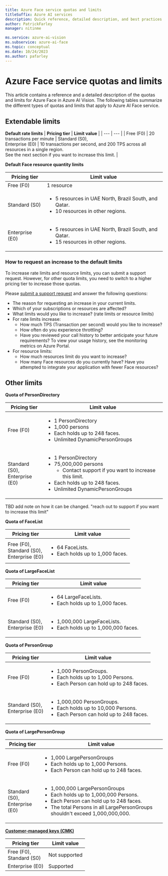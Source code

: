 ```yaml
---
title: Azure Face service quotas and limits
titleSuffix: Azure AI services
description: Quick reference, detailed description, and best practices on the quotas and limits for the Face service in Azure AI Vision.
author: PatrickFarley
manager: nitinme

ms.service: azure-ai-vision
ms.subservice: azure-ai-face
ms.topic: conceptual
ms.date: 10/24/2023
ms.author: pafarley
---
```


# Azure Face service quotas and limits

This article contains a reference and a detailed description of the quotas and limits for Azure Face in Azure AI Vision. The following tables summarize the different types of quotas and limits that apply to Azure AI Face service.

## Extendable limits

**Default rate limits**
| **Pricing tier** | **Limit value** |
| --- | --- |
| Free (F0) | 20 transactions per minute |
Standard (S0),</br>Enterprise (E0) | 10 transactions per second, and 200 TPS across all resources in a single region.</br>See the next section if you want to increase this limit. |


**Default Face resource quantity limits**

| **Pricing tier** | **Limit value** |
| --- | --- |
|Free (F0)| 1 resource|
| Standard (S0) | <ul><li>5 resources in UAE North, Brazil South, and Qatar.</li><li>10 resources in other regions.</li></ul> |
| Enterprise (E0) | <ul><li>5 resources in UAE North, Brazil South, and Qatar.</li><li>15 resources in other regions.</li></ul> |


### How to request an increase to the default limits 

To increase rate limits and resource limits, you can submit a support request. However, for other quota limits, you need to switch to a higher pricing tier to increase those quotas. 

Please [submit a support request](/azure/ai-services/cognitive-services-support-options?context=%2Fazure%2Fai-services%2Fopenai%2Fcontext%2Fcontext) and answer the following questions: 
- The reason for requesting an increase in your current limits. 
- Which of your subscriptions or resources are affected? 
- What limits would you like to increase? (rate limits or resource limits) 
- For rate limits increase: 
    - How much TPS (Transaction per second) would you like to increase? 
    - How often do you experience throttling? 
    - Have you reviewed your call history to better anticipate your future requirements? To view your usage history, see the monitoring metrics on Azure Portal. 
- For resource limits: 
    - How much resources limit do you want to increase? 
    - How many Face resources do you currently have? Have you attempted to integrate your application with fewer Face resources? 

## Other limits

**Quota of PersonDirectory**

| **Pricing tier** | **Limit value** |
| --- | --- |
| Free (F0) |<ul><li>1 PersonDirectory</li><li>1,000 persons</li><li>Each holds up to 248 faces.</li><li>Unlimited DynamicPersonGroups</li></ul>|
| Standard (S0),</br>Enterprise (E0) | <ul><li>1 PersonDirectory</li><li>75,000,000 persons<ul><li>Contact support if you want to increase this limit.</li></ul></li><li>Each holds up to 248 faces.</li><li>Unlimited DynamicPersonGroups</li></ul> |
TBD add note on how it can be changed. "reach out to support if you want to increase this limit"

**Quota of FaceList**

| **Pricing tier** | **Limit value** |
| --- | --- |
| Free (F0),</br>Standard (S0),</br>Enterprise (E0) |<ul><li>64 FaceLists.</li><li>Each holds up to 1,000 faces.</li></ul>|

**Quota of LargeFaceList**

| **Pricing tier** | **Limit value** |
| --- | --- |
| Free (F0) | <ul><li>64 LargeFaceLists.</li><li>Each holds up to 1,000 faces.</li></ul>|
| Standard (S0),</br>Enterprise (E0)  | <ul><li>1,000,000 LargeFaceLists.</li><li>Each holds up to 1,000,000 faces.</li></ul> |

**Quota of PersonGroup** 

| **Pricing tier** | **Limit value** |
| --- | --- |
| Free (F0) |<ul><li>1,000 PersonGroups. </li><li>Each holds up to 1,000 Persons.</li><li>Each Person can hold up to 248 faces.</li></ul>|
| Standard (S0),</br>Enterprise (E0)  |<ul><li>1,000,000 PersonGroups.</li> <li>Each holds up to 10,000 Persons.</li><li>Each Person can hold up to 248 faces.</li></ul>|

**Quota of LargePersonGroup** 

| **Pricing tier** | **Limit value** |
| --- | --- |
| Free (F0) | <ul><li>1,000 LargePersonGroups</li><li> Each holds up to 1,000 Persons.</li><li>Each Person can hold up to 248 faces.</li></ul> |
| Standard (S0),</br>Enterprise (E0) | <ul><li>1,000,000 LargePersonGroups</li><li> Each holds up to 1,000,000 Persons.</li><li>Each Person can hold up to 248 faces.</li><li>The total Persons in all LargePersonGroups shouldn't exceed 1,000,000,000.</li></ul> |

**[Customer-managed keys (CMK)](/azure/ai-services/computer-vision/identity-encrypt-data-at-rest)**

| **Pricing tier** | **Limit value** |
| --- | --- |
| Free (F0),</br>Standard (S0)  | Not supported |
| Enterprise (E0) | Supported |



